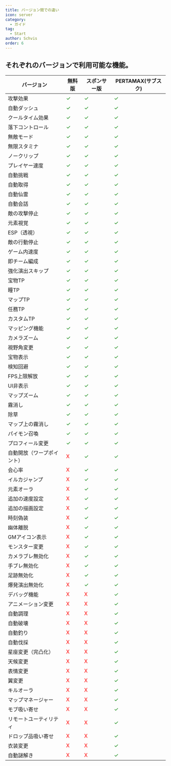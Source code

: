 ```yaml
---
title: バージョン間での違い
icon: server
category:
  - ガイド
tag:
  - Start
author: Schvis
order: 6
---
```


## それぞれのバージョンで利用可能な機能。
|バージョン | 無料版 |スポンサー版|PERTAMAX(サブスク)|
|-----|--------|--------|------|
|攻撃効果|<span style='color:green;'>✓</span>|<span style='color:green;'>✓</span>|<span style='color:green;'>✓</span>|
|自動ダッシュ|<span style='color:green;'>✓</span>|<span style='color:green;'>✓</span>|<span style='color:green;'>✓</span>|
|クールタイム効果|<span style='color:green;'>✓</span>|<span style='color:green;'>✓</span>|<span style='color:green;'>✓</span>|
|落下コントロール|<span style='color:green;'>✓</span>|<span style='color:green;'>✓</span>|<span style='color:green;'>✓</span>|
|無敵モード|<span style='color:green;'>✓</span>|<span style='color:green;'>✓</span>|<span style='color:green;'>✓</span>|
|無限スタミナ|<span style='color:green;'>✓</span>|<span style='color:green;'>✓</span>|<span style='color:green;'>✓</span>|
|ノークリップ|<span style='color:green;'>✓</span>|<span style='color:green;'>✓</span>|<span style='color:green;'>✓</span>|
|プレイヤー速度|<span style='color:green;'>✓</span>|<span style='color:green;'>✓</span>|<span style='color:green;'>✓</span>|
|自動挑戦|<span style='color:green;'>✓</span>|<span style='color:green;'>✓</span>|<span style='color:green;'>✓</span>|
|自動取得|<span style='color:green;'>✓</span>|<span style='color:green;'>✓</span>|<span style='color:green;'>✓</span>|
|自動仙霊|<span style='color:green;'>✓</span>|<span style='color:green;'>✓</span>|<span style='color:green;'>✓</span>|
|自動会話|<span style='color:green;'>✓</span>|<span style='color:green;'>✓</span>|<span style='color:green;'>✓</span>|
|敵の攻撃停止|<span style='color:green;'>✓</span>|<span style='color:green;'>✓</span>|<span style='color:green;'>✓</span>|
|元素視覚|<span style='color:green;'>✓</span>|<span style='color:green;'>✓</span>|<span style='color:green;'>✓</span>|
|ESP（透視）|<span style='color:green;'>✓</span>|<span style='color:green;'>✓</span>|<span style='color:green;'>✓</span>|
|敵の行動停止|<span style='color:green;'>✓</span>|<span style='color:green;'>✓</span>|<span style='color:green;'>✓</span>|
|ゲーム内速度|<span style='color:green;'>✓</span>|<span style='color:green;'>✓</span>|<span style='color:green;'>✓</span>|
|即チーム編成|<span style='color:green;'>✓</span>|<span style='color:green;'>✓</span>|<span style='color:green;'>✓</span>|
|強化演出スキップ|<span style='color:green;'>✓</span>|<span style='color:green;'>✓</span>|<span style='color:green;'>✓</span>|
|宝物TP|<span style='color:green;'>✓</span>|<span style='color:green;'>✓</span>|<span style='color:green;'>✓</span>|
|瞳TP|<span style='color:green;'>✓</span>|<span style='color:green;'>✓</span>|<span style='color:green;'>✓</span>|
|マップTP|<span style='color:green;'>✓</span>|<span style='color:green;'>✓</span>|<span style='color:green;'>✓</span>|
|任務TP|<span style='color:green;'>✓</span>|<span style='color:green;'>✓</span>|<span style='color:green;'>✓</span>|
|カスタムTP|<span style='color:green;'>✓</span>|<span style='color:green;'>✓</span>|<span style='color:green;'>✓</span>|
|マッピング機能|<span style='color:green;'>✓</span>|<span style='color:green;'>✓</span>|<span style='color:green;'>✓</span>|
|カメラズーム|<span style='color:green;'>✓</span>|<span style='color:green;'>✓</span>|<span style='color:green;'>✓</span>|
|視野角変更|<span style='color:green;'>✓</span>|<span style='color:green;'>✓</span>|<span style='color:green;'>✓</span>|
|宝物表示|<span style='color:green;'>✓</span>|<span style='color:green;'>✓</span>|<span style='color:green;'>✓</span>|
|検知回避|<span style='color:green;'>✓</span>|<span style='color:green;'>✓</span>|<span style='color:green;'>✓</span>|
|FPS上限解放|<span style='color:green;'>✓</span>|<span style='color:green;'>✓</span>|<span style='color:green;'>✓</span>|
|UI非表示|<span style='color:green;'>✓</span>|<span style='color:green;'>✓</span>|<span style='color:green;'>✓</span>|
|マップズーム|<span style='color:green;'>✓</span>|<span style='color:green;'>✓</span>|<span style='color:green;'>✓</span>|
|霧消し|<span style='color:green;'>✓</span>|<span style='color:green;'>✓</span>|<span style='color:green;'>✓</span>|
|除草|<span style='color:green;'>✓</span>|<span style='color:green;'>✓</span>|<span style='color:green;'>✓</span>|
|マップ上の霧消し|<span style='color:green;'>✓</span>|<span style='color:green;'>✓</span>|<span style='color:green;'>✓</span>|
|パイモン召喚|<span style='color:green;'>✓</span>|<span style='color:green;'>✓</span>|<span style='color:green;'>✓</span>|
|プロフィール変更|<span style='color:green;'>✓</span>|<span style='color:green;'>✓</span>|<span style='color:green;'>✓</span>|
|自動開放（ワープポイント）|<span style='color:red;'>X</span>|<span style='color:green;'>✓</span>|<span style='color:green;'>✓</span>|
|会心率|<span style='color:red;'>X</span>|<span style='color:green;'>✓</span>|<span style='color:green;'>✓</span>|
|イルカジャンプ|<span style='color:red;'>X</span>|<span style='color:green;'>✓</span>|<span style='color:green;'>✓</span>|
|元素オーラ|<span style='color:red;'>X</span>|<span style='color:green;'>✓</span>|<span style='color:green;'>✓</span>|
|追加の速度設定|<span style='color:red;'>X</span>|<span style='color:green;'>✓</span>|<span style='color:green;'>✓</span>|
|追加の描画設定|<span style='color:red;'>X</span>|<span style='color:green;'>✓</span>|<span style='color:green;'>✓</span>|
|時刻偽装|<span style='color:red;'>X</span>|<span style='color:green;'>✓</span>|<span style='color:green;'>✓</span>|
|幽体離脱|<span style='color:red;'>X</span>|<span style='color:green;'>✓</span>|<span style='color:green;'>✓</span>|
|GMアイコン表示|<span style='color:red;'>X</span>|<span style='color:green;'>✓</span>|<span style='color:green;'>✓</span>|
|モンスター変更|<span style='color:red;'>X</span>|<span style='color:green;'>✓</span>|<span style='color:green;'>✓</span>|
|カメラブレ無効化|<span style='color:red;'>X</span>|<span style='color:green;'>✓</span>|<span style='color:green;'>✓</span>|
|手ブレ無効化|<span style='color:red;'>X</span>|<span style='color:green;'>✓</span>|<span style='color:green;'>✓</span>|
|足跡無効化|<span style='color:red;'>X</span>|<span style='color:green;'>✓</span>|<span style='color:green;'>✓</span>|
|爆発演出無効化|<span style='color:red;'>X</span>|<span style='color:green;'>✓</span>|<span style='color:green;'>✓</span>|
|デバッグ機能|<span style='color:red;'>X</span>|<span style='color:red;'>X</span>|<span style='color:green;'>✓</span>|
|アニメーション変更|<span style='color:red;'>X</span>|<span style='color:red;'>X</span>|<span style='color:green;'>✓</span>|
|自動調理|<span style='color:red;'>X</span>|<span style='color:red;'>X</span>|<span style='color:green;'>✓</span>|
|自動破壊|<span style='color:red;'>X</span>|<span style='color:red;'>X</span>|<span style='color:green;'>✓</span>|
|自動釣り|<span style='color:red;'>X</span>|<span style='color:red;'>X</span>|<span style='color:green;'>✓</span>|
|自動伐採|<span style='color:red;'>X</span>|<span style='color:red;'>X</span>|<span style='color:green;'>✓</span>|
|星座変更（完凸化）|<span style='color:red;'>X</span>|<span style='color:red;'>X</span>|<span style='color:green;'>✓</span>|
|天候変更|<span style='color:red;'>X</span>|<span style='color:red;'>X</span>|<span style='color:green;'>✓</span>|
|表情変更|<span style='color:red;'>X</span>|<span style='color:red;'>X</span>|<span style='color:green;'>✓</span>|
|翼変更|<span style='color:red;'>X</span>|<span style='color:red;'>X</span>|<span style='color:green;'>✓</span>|
|キルオーラ|<span style='color:red;'>X</span>|<span style='color:red;'>X</span>|<span style='color:green;'>✓</span>|
|マップマネージャー|<span style='color:red;'>X</span>|<span style='color:red;'>X</span>|<span style='color:green;'>✓</span>|
|モブ吸い寄せ|<span style='color:red;'>X</span>|<span style='color:red;'>X</span>|<span style='color:green;'>✓</span>|
|リモートユーティリティ|<span style='color:red;'>X</span>|<span style='color:red;'>X</span>|<span style='color:green;'>✓</span>|
|ドロップ品吸い寄せ|<span style='color:red;'>X</span>|<span style='color:red;'>X</span>|<span style='color:green;'>✓</span>|
|衣装変更|<span style='color:red;'>X</span>|<span style='color:red;'>X</span>|<span style='color:green;'>✓</span>|
|自動謎解き|<span style='color:red;'>X</span>|<span style='color:red;'>X</span>|<span style='color:green;'>✓</span>|